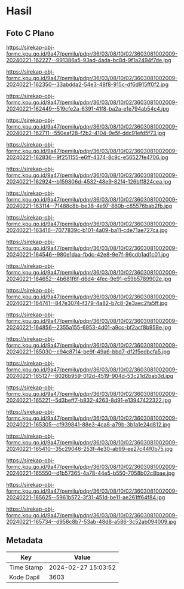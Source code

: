 # Hasil

## Foto C Plano

https://sirekap-obj-formc.kpu.go.id/9a47/pemilu/pdpr/36/03/08/10/02/3603081002009-20240221-162227--991386a5-93ad-4ada-bc8d-9f1a2494f7de.jpg

https://sirekap-obj-formc.kpu.go.id/9a47/pemilu/pdpr/36/03/08/10/02/3603081002009-20240221-162350--33abdda2-54e3-48f8-915c-df6d915ff0f2.jpg

https://sirekap-obj-formc.kpu.go.id/9a47/pemilu/pdpr/36/03/08/10/02/3603081002009-20240221-162449--519cfe2a-6391-41f8-ba2a-e1e794ab54c4.jpg

https://sirekap-obj-formc.kpu.go.id/9a47/pemilu/pdpr/36/03/08/10/02/3603081002009-20240221-162711--550eaf28-f2b2-4104-9e5f-ddc91efd5f73.jpg

https://sirekap-obj-formc.kpu.go.id/9a47/pemilu/pdpr/36/03/08/10/02/3603081002009-20240221-162836--9f251155-e6ff-4374-8c9c-e56527fe4706.jpg

https://sirekap-obj-formc.kpu.go.id/9a47/pemilu/pdpr/36/03/08/10/02/3603081002009-20240221-162924--b159806d-4532-48e9-82f4-126bff824cea.jpg

https://sirekap-obj-formc.kpu.go.id/9a47/pemilu/pdpr/36/03/08/10/02/3603081002009-20240221-163114--71488c8b-be38-4e97-860b-c85576bab2fb.jpg

https://sirekap-obj-formc.kpu.go.id/9a47/pemilu/pdpr/36/03/08/10/02/3603081002009-20240221-163416--7077839c-b101-4a09-ba11-cde71ae727ca.jpg

https://sirekap-obj-formc.kpu.go.id/9a47/pemilu/pdpr/36/03/08/10/02/3603081002009-20240221-164546--980e1daa-fbdc-42e8-9e7f-96cdb1ad1c01.jpg

https://sirekap-obj-formc.kpu.go.id/9a47/pemilu/pdpr/36/03/08/10/02/3603081002009-20240221-164652--4b681f6f-d6d4-4fec-9e91-e59b5789902e.jpg

https://sirekap-obj-formc.kpu.go.id/9a47/pemilu/pdpr/36/03/08/10/02/3603081002009-20240221-164741--847e3074-f379-4a82-b7c8-2e3aec2fa5ff.jpg

https://sirekap-obj-formc.kpu.go.id/9a47/pemilu/pdpr/36/03/08/10/02/3603081002009-20240221-164856--2355a155-6953-4d01-a9cc-bf2acf8b958e.jpg

https://sirekap-obj-formc.kpu.go.id/9a47/pemilu/pdpr/36/03/08/10/02/3603081002009-20240221-165030--c94c8714-be9f-49a6-bbd7-df2f5edbcfa5.jpg

https://sirekap-obj-formc.kpu.go.id/9a47/pemilu/pdpr/36/03/08/10/02/3603081002009-20240221-165127--8026b959-012d-4519-904d-53c21d2bab3d.jpg

https://sirekap-obj-formc.kpu.go.id/9a47/pemilu/pdpr/36/03/08/10/02/3603081002009-20240221-165221--5d3beff7-b832-4263-8d91-e13947422322.jpg

https://sirekap-obj-formc.kpu.go.id/9a47/pemilu/pdpr/36/03/08/10/02/3603081002009-20240221-165305--cf939841-88e3-4ca8-a79b-3b1a1e24d812.jpg

https://sirekap-obj-formc.kpu.go.id/9a47/pemilu/pdpr/36/03/08/10/02/3603081002009-20240221-165410--35c29046-253f-4e30-ab99-ee27c44f0b75.jpg

https://sirekap-obj-formc.kpu.go.id/9a47/pemilu/pdpr/36/03/08/10/02/3603081002009-20240221-165550--d1b57365-4a78-44e5-b550-7058b02c8bae.jpg

https://sirekap-obj-formc.kpu.go.id/9a47/pemilu/pdpr/36/03/08/10/02/3603081002009-20240221-165625--5961b572-3f31-451d-be11-ae261ff64f84.jpg

https://sirekap-obj-formc.kpu.go.id/9a47/pemilu/pdpr/36/03/08/10/02/3603081002009-20240221-165734--d958c8b7-53ab-48d8-a586-3c52ab094009.jpg


## Metadata

| Key        | Value               |
| ---------- | ------------------- |
| Time Stamp | 2024-02-27 15:03:52 |
| Kode Dapil | 3603                |



